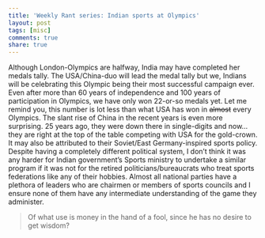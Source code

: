 ```yaml
---
title: 'Weekly Rant series: Indian sports at Olympics'
layout: post
tags: [misc]
comments: true
share: true
---
```

Although London-Olympics are halfway, India may have completed her medals tally. The USA/China-duo will lead the medal tally but we, Indians will be celebrating this Olympic being their most successful campaign ever. Even after more than 60 years of independence and 100 years of participation in Olympics, we have only won 22-or-so medals yet. Let me remind you, this number is lot less than what USA has won in <s>almost</s> every Olympics. The slant rise of China in the recent years is even more surprising. 25 years ago, they were down there in single-digits and now…they are right at the top of the table competing with USA for the gold-crown. It may also be attributed to their Soviet/East Germany-inspired sports policy. Despite having a completely different political system, I don’t think it was any harder for Indian government’s Sports ministry to undertake a similar program if it was not for the retired politicians/bureaucrats who treat sports federations like any of their hobbies. Almost all national parties have a plethora of leaders who are chairmen or members of sports councils and I ensure none of them have any intermediate understanding of the game they administer.

> Of what use is money in the hand of a fool, since he has no desire to get wisdom?